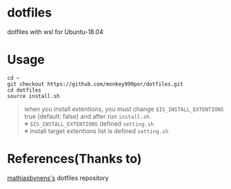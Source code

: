 # dotfiles
dotfiles with wsl for Ubuntu-18.04

# Usage
```shell
cd ~
git checkout https://github.com/monkey999por/dotfiles.git
cd dotfiles
source install.sh
```  
> when you install extentions, you must change `$IS_INSTALL_EXTENTIONS` true (default: false) and after run `install.sh`.  
※ `$IS_INSTALL_EXTENTIONS` defined `setting.sh`  
※ install target extentions list is defined `setting.sh`

# References(Thanks to)
[mathiasbynens's](https://github.com/mathiasbynens) dotfiles repository
